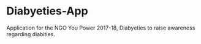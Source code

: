 # Diabyeties-App
Application for the NGO You Power 2017-18, Diabyeties to raise awareness regarding diabities.
